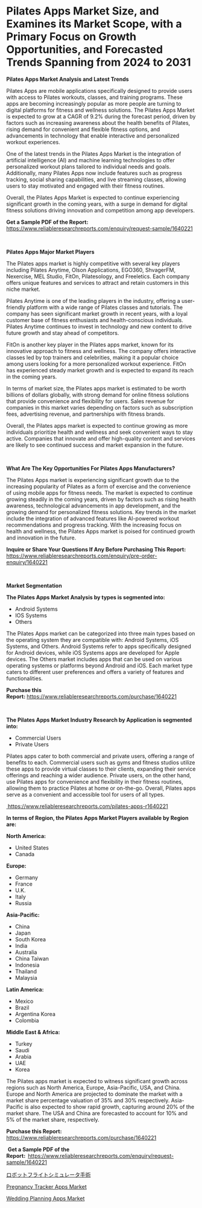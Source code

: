 <p><h1>Pilates Apps Market Size, and Examines its Market Scope, with a Primary Focus on Growth Opportunities, and Forecasted Trends Spanning from 2024 to 2031</h1></p><p><strong>Pilates Apps Market Analysis and Latest Trends</strong></p>
<p><p>Pilates Apps are mobile applications specifically designed to provide users with access to Pilates workouts, classes, and training programs. These apps are becoming increasingly popular as more people are turning to digital platforms for fitness and wellness solutions. The Pilates Apps Market is expected to grow at a CAGR of 9.2% during the forecast period, driven by factors such as increasing awareness about the health benefits of Pilates, rising demand for convenient and flexible fitness options, and advancements in technology that enable interactive and personalized workout experiences.</p><p>One of the latest trends in the Pilates Apps Market is the integration of artificial intelligence (AI) and machine learning technologies to offer personalized workout plans tailored to individual needs and goals. Additionally, many Pilates Apps now include features such as progress tracking, social sharing capabilities, and live streaming classes, allowing users to stay motivated and engaged with their fitness routines.</p><p>Overall, the Pilates Apps Market is expected to continue experiencing significant growth in the coming years, with a surge in demand for digital fitness solutions driving innovation and competition among app developers.</p></p>
<p><strong>Get a Sample PDF of the Report:&nbsp;</strong> <a href="https://www.reliableresearchreports.com/enquiry/request-sample/1640221">https://www.reliableresearchreports.com/enquiry/request-sample/1640221</a></p>
<p>&nbsp;</p>
<p><strong>Pilates Apps Major Market Players</strong></p>
<p><p>The Pilates apps market is highly competitive with several key players including Pilates Anytime, Olson Applications, EGO360, ShvagerFM, Nexercise, MEL Studio, FitOn, Pilatesology, and Freeletics. Each company offers unique features and services to attract and retain customers in this niche market.</p><p>Pilates Anytime is one of the leading players in the industry, offering a user-friendly platform with a wide range of Pilates classes and tutorials. The company has seen significant market growth in recent years, with a loyal customer base of fitness enthusiasts and health-conscious individuals. Pilates Anytime continues to invest in technology and new content to drive future growth and stay ahead of competitors.</p><p>FitOn is another key player in the Pilates apps market, known for its innovative approach to fitness and wellness. The company offers interactive classes led by top trainers and celebrities, making it a popular choice among users looking for a more personalized workout experience. FitOn has experienced steady market growth and is expected to expand its reach in the coming years.</p><p>In terms of market size, the Pilates apps market is estimated to be worth billions of dollars globally, with strong demand for online fitness solutions that provide convenience and flexibility for users. Sales revenue for companies in this market varies depending on factors such as subscription fees, advertising revenue, and partnerships with fitness brands.</p><p>Overall, the Pilates apps market is expected to continue growing as more individuals prioritize health and wellness and seek convenient ways to stay active. Companies that innovate and offer high-quality content and services are likely to see continued success and market expansion in the future.</p></p>
<p>&nbsp;</p>
<p><strong>What Are The Key Opportunities For Pilates Apps Manufacturers?</strong></p>
<p><p>The Pilates Apps market is experiencing significant growth due to the increasing popularity of Pilates as a form of exercise and the convenience of using mobile apps for fitness needs. The market is expected to continue growing steadily in the coming years, driven by factors such as rising health awareness, technological advancements in app development, and the growing demand for personalized fitness solutions. Key trends in the market include the integration of advanced features like AI-powered workout recommendations and progress tracking. With the increasing focus on health and wellness, the Pilates Apps market is poised for continued growth and innovation in the future.</p></p>
<p><strong>Inquire or Share Your Questions If Any Before Purchasing This Report:</strong> <a href="https://www.reliableresearchreports.com/enquiry/pre-order-enquiry/1640221">https://www.reliableresearchreports.com/enquiry/pre-order-enquiry/1640221</a></p>
<p>&nbsp;</p>
<p><strong>Market Segmentation</strong></p>
<p><strong>The Pilates Apps Market Analysis by types is segmented into:</strong></p>
<p><ul><li>Android Systems</li><li>IOS Systems</li><li>Others</li></ul></p>
<p><p>The Pilates Apps market can be categorized into three main types based on the operating system they are compatible with: Android Systems, iOS Systems, and Others. Android Systems refer to apps specifically designed for Android devices, while iOS Systems apps are developed for Apple devices. The Others market includes apps that can be used on various operating systems or platforms beyond Android and iOS. Each market type caters to different user preferences and offers a variety of features and functionalities.</p></p>
<p><strong>Purchase this Report:&nbsp;</strong><a href="https://www.reliableresearchreports.com/purchase/1640221">https://www.reliableresearchreports.com/purchase/1640221</a></p>
<p>&nbsp;</p>
<p><strong>The Pilates Apps Market Industry Research by Application is segmented into:</strong></p>
<p><ul><li>Commercial Users</li><li>Private Users</li></ul></p>
<p><p>Pilates apps cater to both commercial and private users, offering a range of benefits to each. Commercial users such as gyms and fitness studios utilize these apps to provide virtual classes to their clients, expanding their service offerings and reaching a wider audience. Private users, on the other hand, use Pilates apps for convenience and flexibility in their fitness routines, allowing them to practice Pilates at home or on-the-go. Overall, Pilates apps serve as a convenient and accessible tool for users of all types.</p></p>
<p><a href="https://www.reliableresearchreports.com/pilates-apps-r1640221">&nbsp;https://www.reliableresearchreports.com/pilates-apps-r1640221</a></p>
<p><strong>In terms of Region, the Pilates Apps Market Players available by Region are:</strong></p>
<p>
    <p> <strong> North America: </strong>
        <ul>
            <li>United States</li>
            <li>Canada</li>
        </ul>
        </p> 
    <p> <strong> Europe: </strong>
        <ul>
            <li>Germany</li>
            <li>France</li>
            <li>U.K.</li>
            <li>Italy</li>
            <li>Russia</li>
        </ul>
        </p> 
    <p> <strong> Asia-Pacific: </strong>
        <ul>
            <li>China</li>
            <li>Japan</li>
            <li>South Korea</li>
            <li>India</li>
            <li>Australia</li>
            <li>China Taiwan</li>
            <li>Indonesia</li>
            <li>Thailand</li>
            <li>Malaysia</li>
        </ul>
        </p> 
    <p> <strong> Latin America: </strong>
        <ul>
            <li>Mexico</li>
            <li>Brazil</li>
            <li>Argentina Korea</li>
            <li>Colombia</li>
        </ul>
        </p> 
    <p> <strong> Middle East & Africa: </strong>
        <ul>
            <li>Turkey</li>
            <li>Saudi</li>
            <li>Arabia</li>
            <li>UAE</li>
            <li>Korea</li>
        </ul>
    </p>
    </p>
<p><p>The Pilates apps market is expected to witness significant growth across regions such as North America, Europe, Asia-Pacific, USA, and China. Europe and North America are projected to dominate the market with a market share percentage valuation of 35% and 30% respectively. Asia-Pacific is also expected to show rapid growth, capturing around 20% of the market share. The USA and China are forecasted to account for 10% and 5% of the market share, respectively.</p></p>
<p><strong>Purchase this Report: </strong><a href="https://www.reliableresearchreports.com/purchase/1640221">https://www.reliableresearchreports.com/purchase/1640221</a></p>
<p>&nbsp;<strong>Get a Sample PDF of the Report:&nbsp;&nbsp;</strong><a href="https://www.reliableresearchreports.com/enquiry/request-sample/1640221">https://www.reliableresearchreports.com/enquiry/request-sample/1640221</a></p>
<p><strong></strong></p>
<p><p><a href="https://github.com/Fatimaklein1/Market-Research-Report-List-1/blob/main/868366853019.md">ロボットフライトシミュレータ手術</a></p><p><a href="https://github.com/kufem1/Market-Research-Report-List-2/blob/main/pregnancy-tracker-apps-market.md">Pregnancy Tracker Apps Market</a></p><p><a href="https://github.com/kosella/Market-Research-Report-List-3/blob/main/wedding-planning-apps-market.md">Wedding Planning Apps Market</a></p></p>